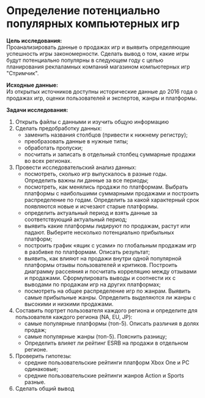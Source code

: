 # Определение потенциально популярных компьютерных игр   <a class="tocSkip">

**Цель исследования:**  
 Проанализировать данные о продажах игр и выявить определяющие успешность игры закономерности. Сделать вывод о том, какие игры будут потенциально популярны в следующем году с целью планирования реклаламных компаний магазином компьютерных игр "Стримчик".
    
**Исходные данные:**  
Из открытых источников доступны исторические данные до 2016 года о продажах игр, оценки пользователей и экспертов, жанры и платформы.
  
**Задачи исследования:**  
  
1. Открыть файлы с данными и изучить общую информацию
2. Сделать предобработку данных:
    - заменить названия столбцов (привести к нижнему регистру);
    - преобразовать данные в нужные типы;
    - обработать пропуски;    
    - посчитать и записать в отдельный столбец суммарные продажи во всех регионах.  
3. Провести исследовательский анализ данных:  
    - посмотреть, сколько игр выпускалось в разные годы. Определить важны ли данные за все периоды; 
    - посмотреть, как менялись продажи по платформам. Выбрать платформы с наибольшими суммарными продажами и построить распределение по годам. Определить за какой характерный срок появляются новые и исчезают старые платформы.
    - определить актуальный период и взять данные за соответствующий актуальный период;
    - выявить какие платформы лидируют по продажам, растут или падают. Выберите несколько потенциально прибыльных платформ;
    - построить график «ящик с усами» по глобальным продажам игр в разбивке по платформам. Описать результат;
    - выявить, как влияют на продажи внутри одной популярной платформы отзывы пользователей и критиков. Построить диаграмму рассеяния и посчитать корреляцию между отзывами и продажами. Сформулировать выводы и
соотнести их с выводами по продажам игр на других платформах;
    - посмотреть на общее распределение игр по жанрам. Выявить самые прибыльные жанры. Определить выделяются ли жанры с высокими и низкими продажами.
4. Составить портрет пользователя каждого региона и определите для пользователя каждого региона (NA, EU, JP):
    - самые популярные платформы (топ-5). Описать различия в долях продаж;
    - самые популярные жанры (топ-5). Пояснить разницу;
    - Определить влияет ли рейтинг ESRB на продажи в отдельном регионе.
4. Проверить гипотезы:
    - средние пользовательские рейтинги платформ Xbox One и PC одинаковые;
    - средние пользовательские рейтинги жанров Action и Sports разные.
5. Сделать общий вывод

